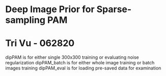 # Deep Image Prior for Sparse-sampling PAM
# Tri Vu - 062820
dipPAM is for either single 300x300 training or evaluating noise regularization
dipPAM_batch is for either whole image training or batch images training
dipPAM_eval is for loading pre-saved data for examination
